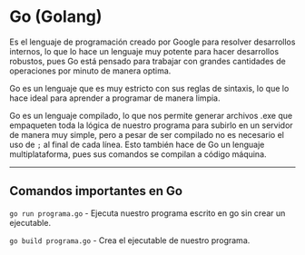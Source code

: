 # Go (Golang)

Es el lenguaje de programación creado por Google para resolver desarrollos internos, lo que lo hace un lenguaje muy potente para hacer desarrollos robustos, pues Go está pensado para trabajar con grandes cantidades de operaciones por minuto de manera optima.

Go es un lenguaje que es muy estricto con sus reglas de sintaxis, lo que lo hace ideal para aprender a programar de manera limpia.

Go es un lenguaje compilado, lo que nos permite generar archivos .exe que empaqueten toda la lógica de nuestro programa para subirlo en un servidor de manera muy simple, pero a pesar de ser compilado no es necesario el uso de `;` al final de cada línea. Esto también hace de Go un lenguaje multiplataforma, pues sus comandos se compilan a código máquina.

---

## Comandos importantes en Go

`go run programa.go` - Ejecuta nuestro programa escrito en go sin crear un ejecutable.

`go build programa.go` - Crea el ejecutable de nuestro programa.
